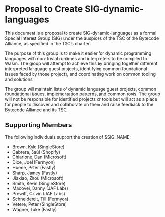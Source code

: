 # Proposal to Create SIG-dynamic-languages

This document is a proposal to create SIG-dynamic-languages as a formal Special Interest Group (SIG) under the auspices of the TSC of the Bytecode Alliance, as specified in the TSC’s charter.

The purpose of this group is to make it easier for dynamic programming languages with non-trivial runtimes and interpreters to be compiled to Wasm.
The group will attempt to achieve this by bringing together different interpreted language guest projects, identifying common foundational issues faced by those projects, and coordinating work on common tooling and solutions.

The group will maintain lists of dynamic language guest projects, common foundational issues, implementation patterns, and common tools. The group will not be responsible for identified projects or tools but will act as a place for people to discover and collaborate on them and raise feedback to the Bytecode Alliance and its TSC.

## Supporting Members

The following individuals support the creation of $SIG_NAME:

* Brown, Kyle (SingleStore)
* Cabrera, Saúl (Shopify)
* Chiarlone, Dan (Microsoft)
* Dice, Joel (Fermyon)
* Huene, Peter (Fastly)
* Sharp, Jamey (Fastly)
* Jiaxiao, Zhou (Microsoft)
* Smith, Kevin (SingleStore)
* Macovei, Danny (JAF Labs)
* Prewitt, Calvin (JAF Labs)
* Schneidereit, Till (Fermyon)
* Vetere, Peter (SingleStore)
* Wagner, Luke (Fastly)

